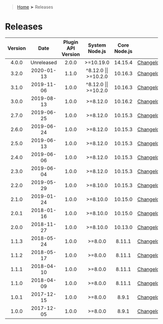 > [Home](../README.md) ➤ Releases

# Releases

| Version | Date       | Plugin API Version | System Node.js        | Core Node.js |     |
| :-----: | :--------: | :----------------: | :-------------------: | :----------: | --- |
| 4.0.0   | Unreleased | 2.0.0              | >=10.19.0             | 14.15.4      | [Changelog](Appc%20Daemon%204.0.0.md) |
| 3.2.0   | 2020-01-13 | 1.1.0              | ^8.12.0 \|\| >=10.2.0 | 10.16.3      | [Changelog](Appc%20Daemon%203.2.0.md) |
| 3.1.0   | 2019-11-06 | 1.0.0              | ^8.12.0 \|\| >=10.2.0 | 10.16.3      | [Changelog](Appc%20Daemon%203.1.0.md) |
| 3.0.0   | 2019-08-13 | 1.0.0              | >=8.12.0              | 10.16.2      | [Changelog](Appc%20Daemon%203.0.0.md) |
| 2.7.0   | 2019-06-25 | 1.0.0              | >=8.12.0              | 10.15.3      | [Changelog](Appc%20Daemon%202.7.0.md) |
| 2.6.0   | 2019-06-24 | 1.0.0              | >=8.12.0              | 10.15.3      | [Changelog](Appc%20Daemon%202.6.0.md) |
| 2.5.0   | 2019-06-13 | 1.0.0              | >=8.12.0              | 10.15.3      | [Changelog](Appc%20Daemon%202.5.0.md) |
| 2.4.0   | 2019-06-06 | 1.0.0              | >=8.12.0              | 10.15.3      | [Changelog](Appc%20Daemon%202.4.0.md) |
| 2.3.0   | 2019-06-04 | 1.0.0              | >=8.12.0              | 10.15.3      | [Changelog](Appc%20Daemon%202.3.0.md) |
| 2.2.0   | 2019-05-29 | 1.0.0              | >=8.10.0              | 10.15.3      | [Changelog](Appc%20Daemon%202.2.0.md) |
| 2.1.0   | 2019-01-24 | 1.0.0              | >=8.10.0              | 10.15.0      | [Changelog](Appc%20Daemon%202.1.0.md) |
| 2.0.1   | 2018-01-16 | 1.0.0              | >=8.10.0              | 10.15.0      | [Changelog](Appc%20Daemon%202.0.1.md) |
| 2.0.0   | 2018-11-27 | 1.0.0              | >=8.10.0              | 10.13.0      | [Changelog](Appc%20Daemon%202.0.0.md) |
| 1.1.3   | 2018-05-24 | 1.0.0              | >=8.0.0               | 8.11.1       | [Changelog](Appc%20Daemon%201.1.3.md) |
| 1.1.2   | 2018-05-17 | 1.0.0              | >=8.0.0               | 8.11.1       | [Changelog](Appc%20Daemon%201.1.2.md) |
| 1.1.1   | 2018-04-10 | 1.0.0              | >=8.0.0               | 8.11.1       | [Changelog](Appc%20Daemon%201.1.1.md) |
| 1.1.0   | 2018-04-09 | 1.0.0              | >=8.0.0               | 8.11.1       | [Changelog](Appc%20Daemon%201.1.0.md) |
| 1.0.1   | 2017-12-15 | 1.0.0              | >=8.0.0               | 8.9.1        | [Changelog](Appc%20Daemon%201.0.1.md) |
| 1.0.0   | 2017-12-05 | 1.0.0              | >=8.0.0               | 8.9.1        | [Changelog](Appc%20Daemon%201.0.0.md) |
